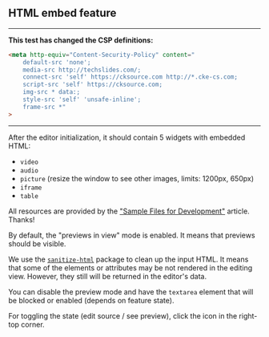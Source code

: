 ## HTML embed feature

--- 

**This test has changed the CSP definitions:**

```html
<meta http-equiv="Content-Security-Policy" content="
    default-src 'none'; 
    media-src http://techslides.com/; 
    connect-src 'self' https://cksource.com http://*.cke-cs.com; 
    script-src 'self' https://cksource.com; 
    img-src * data:; 
    style-src 'self' 'unsafe-inline'; 
    frame-src *"
>
```

---

After the editor initialization, it should contain 5 widgets with embedded HTML:

- `video`
- `audio`
- `picture` (resize the window to see other images, limits: 1200px, 650px)
- `iframe`
- `table`

All resources are provided by the ["Sample Files for Development"](http://techslides.com/sample-files-for-development) article. Thanks!

By default, the "previews in view" mode is enabled. It means that previews should be visible. 

We use the [`sanitize-html`](https://www.npmjs.com/package/sanitize-html) package to clean up the input HTML. It means that some of the 
elements or attributes may be not rendered in the editing view. However, they still will be returned in the editor's data.

You can disable the preview mode and have the `textarea` element that will be blocked or enabled (depends on feature state).

For toggling the state (edit source / see preview), click the icon in the right-top corner.
